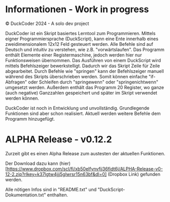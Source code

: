 # Informationen - Work in progress
© DuckCoder 2024 - A solo dev project

DuckCoder ist ein Skript basiertes Lerntool zum Programmieren. Mittels eigner Programmiersprache (DuckScript), kann eine Ente innerhalb eines zweidimensionalem 12x12 Feld gesteuert werden. Alle Befehle sind auf Deutsch und intuitiv zu verstehen, wie z.B. "vorwärtslaufen".
Das Programm enthält Elemente einer Registermaschine, jedoch werden hier nur Funktionsweisen übernommen. Das Ausführen von einem DuckScript wird mittels Befehlszeiger bewerkstelligt. Dadurch wir das Skript Zeile für Zeile abgearbeitet. Durch Befehle wie "springen" kann der Befehlszeiger manuell während des Skripts überschrieben werden.
Somit können einfache "if-Abfragen" oder Schleifen durch "springewenn" oder "springenichtwenn" umgesetzt werden.
Außerdem enthält das Programm 20 Register, wo ganze (auch negative) Ganzzahlen gespeichert und später im Skript verwendet werden können.

DuckCoder ist noch in Entwicklung und unvollständig. Grundlegende Funktionen sind aber schon realisiert. Aktuell werden weitere Befehle dem Programm hinzugefügt.

# ALPHA Release - v0.12.2
Zurzeit gibt es einen Alpha Release zum austesten der aktuellen Funktionen.

Der Download dazu kann (hier)[https://www.dropbox.com/scl/fi/xb50elfynvfjj36fidt6j/ALPHA-Release-v0-12-2.zip?rlkey=k37lgtw4jjj5glwrsr15n63bf&dl=0] (Dropbox Link) gefunden werden.

Alle nötigen Infos sind in "README.txt" und "DuckScript-Dokumentation.txt" enthalten.
